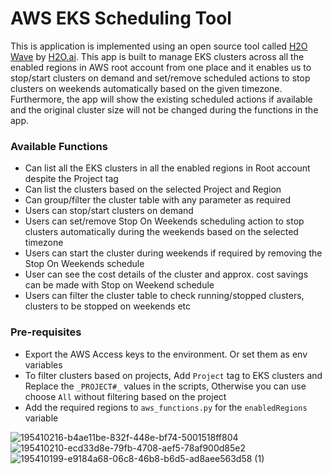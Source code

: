 AWS EKS Scheduling Tool
=======

This is application is implemented using an open source tool called [H2O Wave](https://wave.h2o.ai/) by [H2O.ai](https://h2o.ai/). 
This app is built to manage EKS clusters across all the enabled regions in AWS root account from one place and it 
enables us to stop/start clusters on demand and set/remove scheduled actions to stop clusters on weekends 
automatically based on the given timezone. Furthermore, the app will show the existing scheduled actions if available 
and the original cluster size will not be changed during the functions in the app.

### Available Functions
- Can list all the EKS clusters in all the enabled regions in Root account despite the Project tag
- Can list the clusters based on the selected Project and Region
- Can group/filter the cluster table with any parameter as required
- Users can stop/start clusters on demand
- Users can set/remove Stop On Weekends scheduling action to stop clusters automatically during the weekends based on the selected timezone
- Users can start the cluster during weekends if required by removing the Stop On Weekends schedule
- User can see the cost details of the cluster and approx. cost savings can be made with Stop on Weekend schedule
- Users can filter the cluster table to check running/stopped clusters, clusters to be stopped on weekends etc

### Pre-requisites
- Export the AWS Access keys to the environment. Or set them as env variables
- To filter clusters based on projects, Add `Project` tag to EKS clusters and Replace the `_PROJECT#_` values in the scripts,
Otherwise you can use choose `All` without filtering based on the project
- Add the required regions to `aws_functions.py` for the `enabledRegions` variable

![195410216-b4ae11be-832f-448e-bf74-5001518ff804](https://user-images.githubusercontent.com/39459414/218305776-8089b677-5206-4e26-acd3-756bbb68059c.png)
![195410210-ecd33d8e-79fb-4708-aef5-78af900d85e2](https://user-images.githubusercontent.com/39459414/218305904-f5d33181-70f0-45d2-9813-50ae48864d9f.png)
![195410199-e9184a68-06c8-46b8-b6d5-ad8aee563d58 (1)](https://user-images.githubusercontent.com/39459414/218305785-55245f02-d75a-479e-8d39-38e390b6a82b.png)

